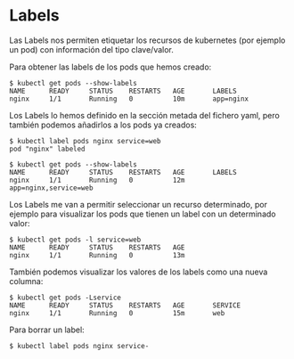 # Labels

Las Labels nos permiten etiquetar los recursos de kubernetes (por ejemplo un pod) con información del tipo clave/valor.

Para obtener las labels de los pods que hemos creado:

```
$ kubectl get pods --show-labels
NAME      READY     STATUS    RESTARTS   AGE       LABELS
nginx     1/1       Running   0          10m       app=nginx
```
Los Labels lo hemos definido en la sección metada del fichero yaml, pero también podemos añadirlos a los pods ya creados:

```
$ kubectl label pods nginx service=web
pod "nginx" labeled

$ kubectl get pods --show-labels
NAME      READY     STATUS    RESTARTS   AGE       LABELS
nginx     1/1       Running   0          12m       app=nginx,service=web
```
Los Labels me van a permitir seleccionar un recurso determinado, por ejemplo para visualizar los pods que tienen un label con un determinado valor:

```
$ kubectl get pods -l service=web
NAME      READY     STATUS    RESTARTS   AGE
nginx     1/1       Running   0          13m
```
También podemos visualizar los valores de los labels como una nueva columna:

```
$ kubectl get pods -Lservice
NAME      READY     STATUS    RESTARTS   AGE       SERVICE
nginx     1/1       Running   0          15m       web
```

Para borrar un label:

```
$ kubectl label pods nginx service-
```